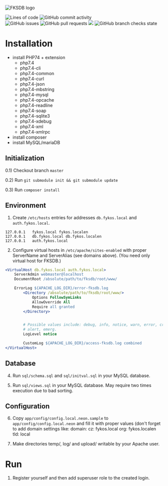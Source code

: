 ![FKSDB logo](https://github.com/fykosak/fksdb/blob/web/www/images/logo/blue.svg?raw=true)

![Lines of code](https://img.shields.io/tokei/lines/github/fykosak/fksdb) ![GitHub commit activity](https://img.shields.io/github/commit-activity/y/fykosak/fksdb) \
![GitHub issues](https://img.shields.io/github/issues/fykosak/fksdb) ![GitHub pull requests](https://img.shields.io/github/issues-pr/fykosak/fksdb)  <img src="https://img.shields.io/badge/coverage-43%25-yellow" /> ![GitHub branch checks state](https://img.shields.io/github/checks-status/fykosak/fksdb/web)


Installation
============

  * install PHP74 + extension
    * php7.4
    * php7.4-cli
    * php7.4-common
    * php7.4-curl
    * php7.4-json
    * php7.4-mbstring
    * php7.4-mysql
    * php7.4-opcache
    * php7.4-readline
    * php7.4-soap
    * php7.4-sqlite3
    * php7.4-xdebug
    * php7.4-xml
    * php7.4-xmlrpc
  * install composer
  * install MySQL/mariaDB



Initialization
--------------

0.1) Checkout branch `master`

0.2) Run `git submodule init && git submodule update`

0.3) Run `composer install`

Environment
-----------

1) Create `/etc/hosts` entries for addresses `db.fykos.local` and `auth.fykos.local`.

```
127.0.0.1   fykos.local fykos.localen 
127.0.0.1   db.fykos.local db.fykos.localen
127.0.0.1   auth.fykos.local
```

2) Configure virtual hosts in `/etc/apache/sites-enabled` with proper ServerName
   and ServerAlias (see domains above). (You need only virtual host for FKSDB.)

```apache
<VirtualHost db.fykos.local auth.fykos.local>
	ServerAdmin webmaster@localhost
	DocumentRoot /absolute/path/to/fksdb/root/www/

	ErrorLog ${APACHE_LOG_DIR}/error-fksdb.log
        <Directory /absolute/path/to/fksdb/root/www/>
            Options FollowSymLinks
            AllowOverride All
            Require all granted
        </Directory>


        # Possible values include: debug, info, notice, warn, error, crit,
        # alert, emerg.
        LogLevel notice

        CustomLog ${APACHE_LOG_DIR}/access-fksdb.log combined
</VirtualHost>
```

Database
--------

4) Run `sql/schema.sql` and `sql/initval.sql` in your MySQL database.

5) Run `sql/views.sql` in your MySQL database. May require two times execution
   due to bad sorting.

Configuration
-------------

6) Copy `app/config/config.local.neon.sample` to `app/config/config.local.neon`
   and fill it with proper values (don't forget to add domain settings like:
    domain:
        cz: fykos.local
        org: fykos.localen
        tld: local

7) Make directories temp/, log/ and upload/ writable by your Apache user.


Run
===

1) Register yourself and then add superuser role to the created login.

